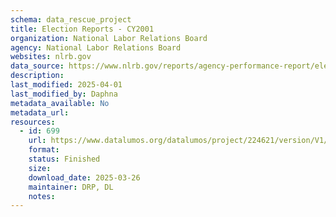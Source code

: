 ```yaml
---
schema: data_rescue_project 
title: Election Reports - CY2001
organization: National Labor Relations Board
agency: National Labor Relations Board
websites: nlrb.gov
data_source: https://www.nlrb.gov/reports/agency-performance-report/election-reports/election-reports-cy-2001
description: 
last_modified: 2025-04-01
last_modified_by: Daphna
metadata_available: No
metadata_url: 
resources:
  - id: 699
    url: https://www.datalumos.org/datalumos/project/224621/version/V1/view
    format: 
    status: Finished
    size: 
    download_date: 2025-03-26
    maintainer: DRP, DL
    notes: 
---
```

